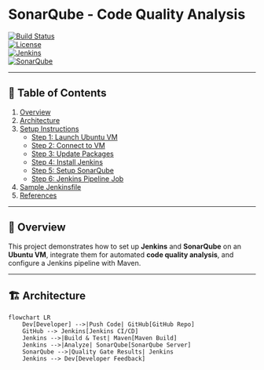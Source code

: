 
# SonarQube - Code Quality Analysis 

[![Build Status](https://img.shields.io/badge/build-passing-brightgreen.svg)](#)   
[![License](https://img.shields.io/badge/license-MIT-blue.svg)](#)  
[![Jenkins](https://img.shields.io/badge/Jenkins-8080-orange?logo=jenkins)](#)  
[![SonarQube](https://img.shields.io/badge/SonarQube-9000-blue?logo=sonarqube)](#)  

--- 

## 📑 Table of Contents  
 
1. [Overview](#overview)  
2. [Architecture](#architecture)  
3. [Setup Instructions](#setup-instructions)  
   - [Step 1: Launch Ubuntu VM](#-step-1-launch-ubuntu-vm)  
   - [Step 2: Connect to VM](#-step-2-connect-to-the-vm)  
   - [Step 3: Update Packages](#-step-3-update-packages)  
   - [Step 4: Install Jenkins](#-step-4-install-jenkins)  
   - [Step 5: Setup SonarQube](#-step-5-setup-sonarqube-via-docker)  
   - [Step 6: Jenkins Pipeline Job](#-step-6-jenkins-pipeline-job-for-sonarqube-analysis)  
4. [Sample Jenkinsfile](#-sample-jenkinsfile)  
5. [References](#-references)  

----

## 📖 Overview  

This project demonstrates how to set up **Jenkins** and **SonarQube** on an **Ubuntu VM**, integrate them for automated **code quality analysis**, and configure a Jenkins pipeline with Maven.  

---

## 🏗️ Architecture  

```mermaid
flowchart LR
    Dev[Developer] -->|Push Code| GitHub[GitHub Repo]
    GitHub --> Jenkins[Jenkins CI/CD]
    Jenkins -->|Build & Test| Maven[Maven Build]
    Jenkins -->|Analyze| SonarQube[SonarQube Server]
    SonarQube -->|Quality Gate Results| Jenkins
    Jenkins --> Dev[Developer Feedback]
